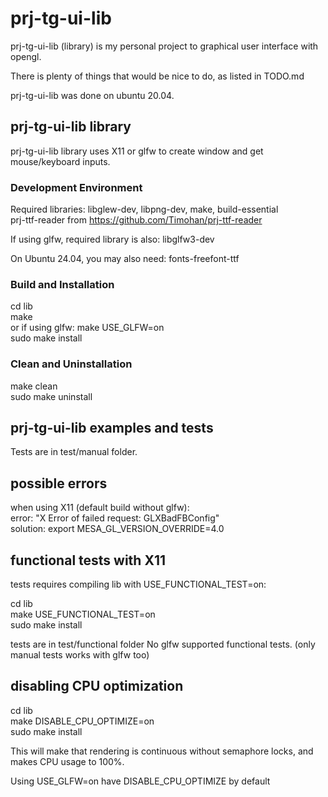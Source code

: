 # prj-tg-ui-lib

prj-tg-ui-lib (library) is my personal project to graphical user interface with opengl.

There is plenty of things that would be nice to do, as listed in TODO.md

prj-tg-ui-lib was done on ubuntu 20.04.

## prj-tg-ui-lib library

prj-tg-ui-lib library uses X11 or glfw to create window and get mouse/keyboard inputs.

### Development Environment

Required libraries: libglew-dev, libpng-dev, make, build-essential  
prj-ttf-reader from https://github.com/Timohan/prj-ttf-reader

If using glfw, required library is also: libglfw3-dev

On Ubuntu 24.04, you may also need: fonts-freefont-ttf

### Build and Installation

cd lib  
make  
or if using glfw: make USE_GLFW=on  
sudo make install

### Clean and Uninstallation

make clean  
sudo make uninstall

## prj-tg-ui-lib examples and tests

Tests are in test/manual folder.

## possible errors

when using X11 (default build without glfw):  
error: "X Error of failed request: GLXBadFBConfig"  
solution: export MESA_GL_VERSION_OVERRIDE=4.0  

## functional tests with X11

tests requires compiling lib with USE_FUNCTIONAL_TEST=on:

cd lib  
make USE_FUNCTIONAL_TEST=on  
sudo make install

tests are in test/functional folder
No glfw supported functional tests. (only manual tests works with glfw too)

## disabling CPU optimization
cd lib  
make DISABLE_CPU_OPTIMIZE=on  
sudo make install  

This will make that rendering is continuous without semaphore locks, and makes CPU usage to 100%.

Using USE_GLFW=on have DISABLE_CPU_OPTIMIZE by default
